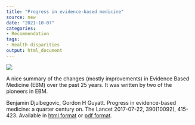 ```yaml
---
title: "Progress in evidence-based medicine"
source: new
date: "2021-10-07"
categories:
- Recommendation
tags:
- Health disparities
output: html_document
---
```


![](http://www.pmean.com/new-images/21/ebm-progress-01.png)

<div class="notes">

A nice summary of the changes (mostly improvements) in Evidence Based Medicine (EBM) over the past 25 years. It was written by two of the pioneers in EBM.

Benjamin Djulbegovic, Gordon H Guyatt. Progress in evidence-based medicine: a quarter century on. The Lancet 2017-07-22, 390(10092), 415-423. Available in [html format][dju1] or [pdf format][dju2].

[dju1]: https://www.sciencedirect.com/science/article/pii/S0140673616315926
[dju2]: https://www.sciencedirect.com/science/article/pii/S0140673616315926/pdfft

</div>

